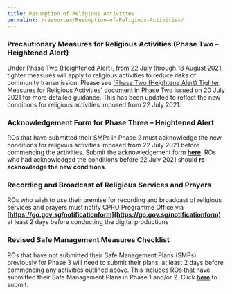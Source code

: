 ```yaml
---
title: Resumption of Religious Activities
permalink: /resources/Resumption-of-Religious-Activities/
---
```

### Precautionary Measures for Religious Activities (Phase Two – Heightened Alert)

Under Phase Two (Heightened Alert), from 22 July through 18 August 2021, tighter measures will apply to religious activities to reduce risks of community transmission. Please see ['Phase Two (Heightene Alert) Tighter Measures for Religious Activities' document](/media/PhaseTwo_EnhancedMeasures_ReligiousActivities_20Jul2021.pdf) in Phase Two issued on 20 July 2021 for more detailed guidance. This has been updated to reflect the new conditions for religious activities imposed from 22 July 2021. 

### Acknowledgement Form for Phase Three – Heightened Alert

ROs that have submitted their SMPs in Phase 2 must acknowledge the new conditions for religious activities imposed from 22 July 2021 before commencing the activities. Submit the acknowledgement form **[here](https://go.gov.sg/phase2ackformha)**. ROs who had acknowledged the conditions before 22 July 2021 should **re-acknowledge the new conditions**.

### Recording and Broadcast of Religious Services and Prayers

ROs who wish to use their premise for recording and broadcast of religious services and prayers must notify CPRO Programme Office via **[https://go.gov.sg/notificationform](https://go.gov.sg/notificationform)** at least 2 days before conducting the digital productions

### Revised Safe Management Measures Checklist 

ROs that have not submitted their Safe Management Plans (SMPs) previously for Phase 3 will need to submit their plans, at least 2 days before commencing any activities outlined above. This includes ROs that have submitted their Safe Management Plans in Phase 1 and/or 2. Click **[here](https://go.gov.sg/phase3smpha)** to submit.
